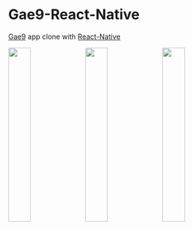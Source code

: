 # Gae9-React-Native

[Gae9](https://m.gae9.com) app clone with [React-Native](https://reactnative.dev/)

<p>
<img src="https://user-images.githubusercontent.com/48249622/142827232-67381986-bce5-49b4-8f68-21a2ae681108.jpg" width="30%">
<img src="https://user-images.githubusercontent.com/48249622/142827224-125f8b57-2cc4-46d2-9b60-1c1bbd5e2eb9.jpg" width="30%">
<img src="https://user-images.githubusercontent.com/48249622/142827231-ebb76cf4-f17e-44d3-9f91-23b95d9812d9.jpg" width="30%">
</p>
